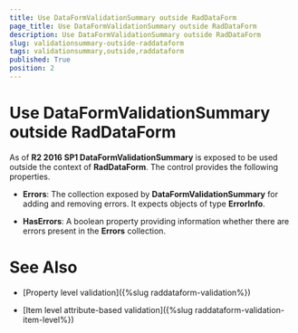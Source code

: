 ```yaml
---
title: Use DataFormValidationSummary outside RadDataForm
page_title: Use DataFormValidationSummary outside RadDataForm
description: Use DataFormValidationSummary outside RadDataForm
slug: validationsummary-outside-raddataform
tags: validationsummary,outside,raddataform
published: True
position: 2
---
```


# Use DataFormValidationSummary outside RadDataForm

As of __R2 2016 SP1 DataFormValidationSummary__ is exposed to be used outside the context of __RadDataForm__. The control provides the following properties.

* __Errors__: The collection exposed by __DataFormValidationSummary__ for adding and removing errors. It expects objects of type __ErrorInfo__.

* __HasErrors__: A boolean property providing information whether there are errors present in the __Errors__ collection.

# See Also

 * [Property level validation]({%slug raddataform-validation%})
 
 * [Item level attribute-based validation]({%slug raddataform-validation-item-level%})
